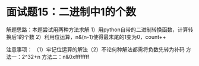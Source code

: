 # 面试题15：二进制中1的个数

解题思路：本题尝试用两种方法求解 1）用python自带的二进制转换函数，计算转换后1的个数 2）利用位运算，n&(n-1)使得最末尾的1变为0，count++

注意事项： （1）牢记位运算的解法（2）不论何种解法都需将负数先转为补码 方法一：2^32+n 方法二：n&0xffffffff